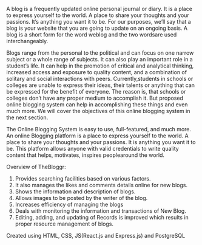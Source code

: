 A blog is a frequently updated online personal journal or diary. It is a place to express yourself to the
world. A place to share your thoughts and your passions. It’s anything you want it to be. For our
purposes, we’ll say that a blog is your website that you are going to update on an ongoing basis. A blog is
a short form for the word weblog and the two wordsare used interchangeably.

Blogs range from the personal to the political and can focus on one narrow subject or a whole range of
subjects. It can also play an important role in a student’s life. It can help in the promotion of critical and
analytical thinking, increased access and exposure to quality content, and a combination of solitary and
social interactions with peers. Currently,students in schools or colleges are unable to express their ideas,
their talents or anything that can be expressed for the benefit of everyone. The reason is, that schools or
colleges don’t have any proper medium to accomplish it. But proposed online blogging system can help
in accomplishing these things and even much more. We will cover the objectives of this online blogging
system in the next section. 

The Online Blogging System is easy to use, full-featured, and much more.
An online Blogging platform is a place to express yourself to the world. A place to share your thoughts
and your passions. It is anything you want it to be. This platform allows anyone with valid credentials to
write quality content that helps, motivates, inspires peoplearound the world.

Overview of TheBloggr:
1. Provides searching facilities based on various factors.
2. It also manages the likes and comments details online for new blogs.
3. Shows the information and description of blogs.
4. Allows images to be posted by the writer of the blog.
5. Increases efficiency of managing the blogs
6. Deals with monitoring the information and transactions of New Blog.
7. Editing, adding, and updating of Records is improved which results in proper resource management of
blogs.

Created using HTML, CSS, JS(React.js and Express.js) and PostgreSQL
